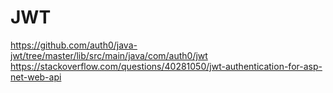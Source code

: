 # JWT

https://github.com/auth0/java-jwt/tree/master/lib/src/main/java/com/auth0/jwt
https://stackoverflow.com/questions/40281050/jwt-authentication-for-asp-net-web-api
